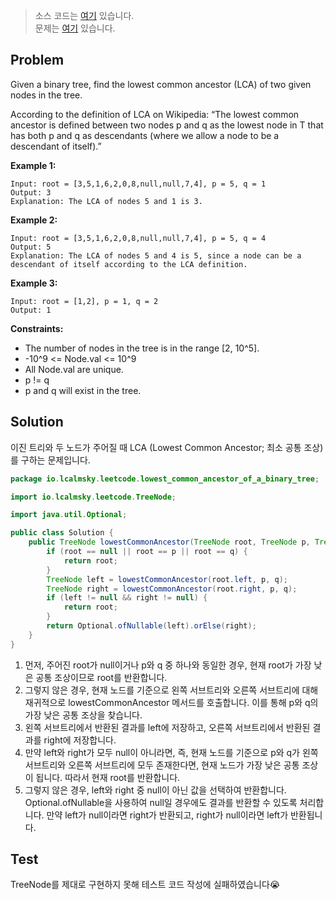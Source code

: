 > 소스 코드는 [여기](https://github.com/lcalmsky/leetcode/blob/master/src/main/java/io/lcalmsky/leetcode/lowest_common_ancestor_of_a_binary_tree/Solution.java) 있습니다.  
> 문제는 [여기](https://leetcode.com/problems/lowest-common-ancestor-of-a-binary-tree/) 있습니다.

## Problem

Given a binary tree, find the lowest common ancestor (LCA) of two given nodes in the tree.

According to the definition of LCA on Wikipedia: “The lowest common ancestor is defined between two nodes p and q as the lowest node in T that has both p and q as descendants (where we allow a node to be a descendant of itself).”

**Example 1:**
```text
Input: root = [3,5,1,6,2,0,8,null,null,7,4], p = 5, q = 1
Output: 3
Explanation: The LCA of nodes 5 and 1 is 3.
```

**Example 2:**
```text
Input: root = [3,5,1,6,2,0,8,null,null,7,4], p = 5, q = 4
Output: 5
Explanation: The LCA of nodes 5 and 4 is 5, since a node can be a descendant of itself according to the LCA definition.
```

**Example 3:**
```text
Input: root = [1,2], p = 1, q = 2
Output: 1
```

**Constraints:**

* The number of nodes in the tree is in the range [2, 10^5].
* -10^9 <= Node.val <= 10^9
* All Node.val are unique.
* p != q
* p and q will exist in the tree.

## Solution

이진 트리와 두 노드가 주어질 때 LCA (Lowest Common Ancestor; 최소 공통 조상)를 구하는 문제입니다.

```java
package io.lcalmsky.leetcode.lowest_common_ancestor_of_a_binary_tree;

import io.lcalmsky.leetcode.TreeNode;

import java.util.Optional;

public class Solution {
    public TreeNode lowestCommonAncestor(TreeNode root, TreeNode p, TreeNode q) {
        if (root == null || root == p || root == q) {
            return root;
        }
        TreeNode left = lowestCommonAncestor(root.left, p, q);
        TreeNode right = lowestCommonAncestor(root.right, p, q);
        if (left != null && right != null) {
            return root;
        }
        return Optional.ofNullable(left).orElse(right);
    }
}

```

1. 먼저, 주어진 root가 null이거나 p와 q 중 하나와 동일한 경우, 현재 root가 가장 낮은 공통 조상이므로 root를 반환합니다.
1. 그렇지 않은 경우, 현재 노드를 기준으로 왼쪽 서브트리와 오른쪽 서브트리에 대해 재귀적으로 lowestCommonAncestor 메서드를 호출합니다. 이를 통해 p와 q의 가장 낮은 공통 조상을 찾습니다.
1. 왼쪽 서브트리에서 반환된 결과를 left에 저장하고, 오른쪽 서브트리에서 반환된 결과를 right에 저장합니다.
1. 만약 left와 right가 모두 null이 아니라면, 즉, 현재 노드를 기준으로 p와 q가 왼쪽 서브트리와 오른쪽 서브트리에 모두 존재한다면, 현재 노드가 가장 낮은 공통 조상이 됩니다. 따라서 현재 root를 반환합니다.
1. 그렇지 않은 경우, left와 right 중 null이 아닌 값을 선택하여 반환합니다. Optional.ofNullable을 사용하여 null일 경우에도 결과를 반환할 수 있도록 처리합니다. 만약 left가 null이라면 right가 반환되고, right가 null이라면 left가 반환됩니다.

## Test

TreeNode를 제대로 구현하지 못해 테스트 코드 작성에 실패하였습니다😭